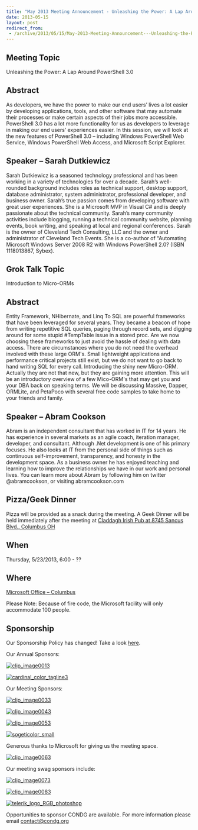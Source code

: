 ```yaml
---
title: "May 2013 Meeting Announcement - Unleashing the Power: A Lap Around PowerShell 3.0"
date: 2013-05-15
layout: post
redirect_from:
 - /archive/2013/05/15/May-2013-Meeting-Announcement---Unleashing-the-Power-A-Lap.aspx
---
```


## Meeting Topic

Unleashing the Power: A Lap Around PowerShell 3.0

## Abstract

As developers, we have the power to make our end users’ lives a lot easier by developing applications, tools, and other software that may automate their processes or make certain aspects of their jobs more accessible. PowerShell 3.0 has a lot more functionality for us as developers to leverage in making our end users’ experiences easier. In this session, we will look at the new features of PowerShell 3.0 – including Windows PowerShell Web Service, Windows PowerShell Web Access, and Microsoft Script Explorer.

## Speaker – Sarah Dutkiewicz

Sarah Dutkiewicz is a seasoned technology professional and has been working in a variety of technologies for over a decade. Sarah’s well-rounded background includes roles as technical support, desktop support, database administrator, system administrator, professional developer, and business owner. Sarah’s true passion comes from developing software with great user experiences. She is a Microsoft MVP in Visual C# and is deeply passionate about the technical community. Sarah’s many community activities include blogging, running a technical community website, planning events, book writing, and speaking at local and regional conferences. Sarah is the owner of Cleveland Tech Consulting, LLC and the owner and administrator of Cleveland Tech Events. She is a co-author of “Automating Microsoft Windows Server 2008 R2 with Windows PowerShell 2.0? (ISBN 1118013867, Sybex).

## Grok Talk Topic

Introduction to Micro-ORMs

## Abstract

Entity Framework, NHibernate, and Linq To SQL are powerful frameworks that have been leveraged for several years. They became a beacon of hope from writing repetitive SQL queries, paging through record sets, and digging around for some stupid #TempTable issue in a stored proc. Are we now choosing these frameworks to just avoid the hassle of dealing with data access. There are circumstances where you do not need the overhead involved with these large ORM's. Small lightweight applications and performance critical projects still exist, but we do not want to go back to hand writing SQL for every call. Introducing the shiny new Micro-ORM. Actually they are not that new, but they are gaining more attention. This will be an introductory overview of a few Mico-ORM's that may get you and your DBA back on speaking terms. We will be discussing Massive, Dapper, ORMLite, and PetaPoco with several free code samples to take home to your friends and family.

## Speaker – Abram Cookson

Abram is an independent consultant that has worked in IT for 14 years. He has experience in several markets as an agile coach, iteration manager, developer, and consultant. Although .Net development is one of his primary focuses. He also looks at IT from the personal side of things such as continuous self-improvement, transparency, and honesty in the development space. As a business owner he has enjoyed teaching and learning how to improve the relationships we have in our work and personal lives. You can learn more about Abram by following him on twitter @abramcookson, or visiting abramcookson.com

## Pizza/Geek Dinner

Pizza will be provided as a snack during the meeting. A Geek Dinner will be held immediately after the meeting at [Claddagh Irish Pub at 8745 Sancus Blvd., Columbus OH](http://www.bing.com/local/details.aspx?lid=YN671x11725012&amp;qt=yp&amp;what=claddagh&amp;where=Columbus,+Ohio&amp;s_cid=ansPhBkYp02&amp;mkt=en-us&amp;q=claddagh&amp;FORM=LARE)

## When

Thursday, 5/23/2013, 6:00 - ??

## Where

[Microsoft Office – Columbus](http://maps.google.com/maps?f=q&amp;hl=en&amp;q=8800+Lyra+Dr.+Columbus,+OH+43240&amp;om=1)

Please Note: Because of fire code, the Microsoft facility will only accommodate 100 people.

## Sponsorship

Our Sponsorship Policy has changed! Take a look [here](http://www.condg.org/documents/Sponsorship%20Policy.pdf).

Our Annual Sponsors:

[![clip_image0013](http://condg.org/images/condg_org/Windows-Live-Writer/January-2013-Meeting-Announcement--_DBCD/clip_image0013_836cae65-6416-43f8-9634-cdf52c5f00a8.jpg "clip_image0013")](http://www.improvingenterprises.com)

[![cardinal_color_tagline3](http://condg.org/images/condg_org/Windows-Live-Writer/April-2013-Meeting-Announcement---MSMQ-a_B4CC/cardinal_color_tagline3_aa7a59d8-6af9-4071-a3c6-715999b671b0.jpg "cardinal_color_tagline3")](http://www.cardinalsolutions.com)

Our Meeting Sponsors:

[![clip_image0033](http://condg.org/images/condg_org/Windows-Live-Writer/January-2013-Meeting-Announcement--_DBCD/clip_image0033_345d4739-b377-4eef-b0cc-de2ce488a588.png "clip_image0033")](http://hmbnet.com)

[![clip_image0043](http://condg.org/images/condg_org/Windows-Live-Writer/January-2013-Meeting-Announcement--_DBCD/clip_image0043_1957482a-841d-4ea5-a04d-97057017247b.jpg "clip_image0043")](http://iccohio.com)

[![clip_image0053](http://condg.org/images/condg_org/Windows-Live-Writer/January-2013-Meeting-Announcement--_DBCD/clip_image0053_2dcab694-3305-4217-bd01-3197dce29f31.png "clip_image0053")](http://www.appdynamics.com)

[![sogeticolor_small](http://condg.org/images/condg_org/Windows-Live-Writer/January-2013-Meeting-Announcement--_DBCD/sogeticolor_small_thumb.gif "sogeticolor_small")](http://us.sogeti.com)

Generous thanks to Microsoft for giving us the meeting space.

[![clip_image0063](http://condg.org/images/condg_org/Windows-Live-Writer/January-2013-Meeting-Announcement--_DBCD/clip_image0063_017112b5-ebbc-4d6b-9105-9a99563d1af4.png "clip_image0063")](http://www.microsoft.com)

Our meeting swag sponsors include:

[![clip_image0073](http://condg.org/images/condg_org/Windows-Live-Writer/January-2013-Meeting-Announcement--_DBCD/clip_image0073_813519ba-ec40-4014-b290-0f59941c9ad2.gif "clip_image0073")](http://www.jetbrains.com/)

[![clip_image0083](http://condg.org/images/condg_org/Windows-Live-Writer/January-2013-Meeting-Announcement--_DBCD/clip_image0083_5c7c9dad-55ae-4900-8acf-50958e89728c.png "clip_image0083")](http://tekpub.com)

[![telerik_logo_RGB_photoshop](http://condg.org/images/condg_org/Windows-Live-Writer/January-2013-Meeting-Announcement--_DBCD/telerik_logo_RGB_photoshop_thumb.jpg "telerik_logo_RGB_photoshop")](http://www.telerik.com)

Opportunities to sponsor CONDG are available. For more information please email [contact@condg.org](mailto:contact@condg.org)

